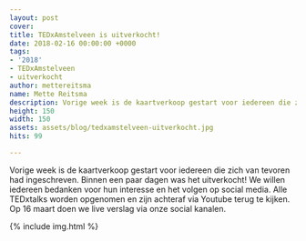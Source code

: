 ```yaml
---
layout: post
cover:
title: TEDxAmstelveen is uitverkocht!
date: 2018-02-16 00:00:00 +0000
tags:
- '2018'
- TEDxAmstelveen
- uitverkocht
author: mettereitsma
name: Mette Reitsma
description: Vorige week is de kaartverkoop gestart voor iedereen die zich van tevoren had ingeschreven. Binnen een paar dagen was het uitverkocht!
height: 150
width: 150
assets: assets/blog/tedxamstelveen-uitverkocht.jpg
hits: 99

---
```


Vorige week is de kaartverkoop gestart voor iedereen die zich van tevoren had ingeschreven. Binnen een paar dagen was het uitverkocht! We willen iedereen bedanken voor hun interesse en het volgen op social media. Alle TEDxtalks worden opgenomen en zijn achteraf via Youtube terug te kijken.
Op 16 maart doen we live verslag via onze social kanalen.

{% include img.html %}
